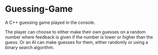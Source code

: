 # Guessing-Game
A C++ guessing game played in the console.

The player can choose to either make their own guesses on a random number where feedback is given if the number is lower or higher than the guess. 
Or an AI can make guesses for them, either randomly or using a binary search algorithm.
